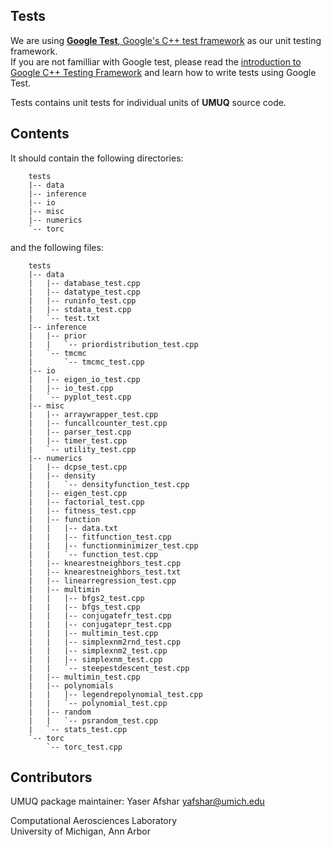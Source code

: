 Tests 
------------
We are using [**Google Test**, Google's C++ test framework](https://github.com/google/googletest) as our unit testing framework.<br>
If you are not familliar with Google test, please read the [introduction to Google C++ Testing Framework](https://github.com/google/googletest/blob/master/googletest/docs/primer.md) and learn how to write tests using Google Test.

Tests contains unit tests for individual units of **UMUQ** source code.

Contents
----------------

It should contain the following directories:  

````
    tests
    |-- data
    |-- inference
    |-- io
    |-- misc
    |-- numerics
    `-- torc
````

and the following files:

````
    tests
    |-- data
    |   |-- database_test.cpp
    |   |-- datatype_test.cpp
    |   |-- runinfo_test.cpp
    |   |-- stdata_test.cpp
    |   `-- test.txt
    |-- inference
    |   |-- prior
    |   |   `-- priordistribution_test.cpp
    |   `-- tmcmc
    |       `-- tmcmc_test.cpp
    |-- io
    |   |-- eigen_io_test.cpp
    |   |-- io_test.cpp
    |   `-- pyplot_test.cpp
    |-- misc
    |   |-- arraywrapper_test.cpp
    |   |-- funcallcounter_test.cpp
    |   |-- parser_test.cpp
    |   |-- timer_test.cpp
    |   `-- utility_test.cpp
    |-- numerics
    |   |-- dcpse_test.cpp
    |   |-- density
    |   |   `-- densityfunction_test.cpp
    |   |-- eigen_test.cpp
    |   |-- factorial_test.cpp
    |   |-- fitness_test.cpp
    |   |-- function
    |   |   |-- data.txt
    |   |   |-- fitfunction_test.cpp
    |   |   |-- functionminimizer_test.cpp
    |   |   `-- function_test.cpp
    |   |-- knearestneighbors_test.cpp
    |   |-- knearestneighbors_test.txt
    |   |-- linearregression_test.cpp
    |   |-- multimin
    |   |   |-- bfgs2_test.cpp
    |   |   |-- bfgs_test.cpp
    |   |   |-- conjugatefr_test.cpp
    |   |   |-- conjugatepr_test.cpp
    |   |   |-- multimin_test.cpp
    |   |   |-- simplexnm2rnd_test.cpp
    |   |   |-- simplexnm2_test.cpp
    |   |   |-- simplexnm_test.cpp
    |   |   `-- steepestdescent_test.cpp
    |   |-- multimin_test.cpp
    |   |-- polynomials
    |   |   |-- legendrepolynomial_test.cpp
    |   |   `-- polynomial_test.cpp
    |   |-- random
    |   |   `-- psrandom_test.cpp
    |   `-- stats_test.cpp
    `-- torc
        `-- torc_test.cpp
````

Contributors
------------
UMUQ package maintainer: Yaser Afshar <yafshar@umich.edu>  

Computational Aerosciences Laboratory<br>
University of Michigan, Ann Arbor
